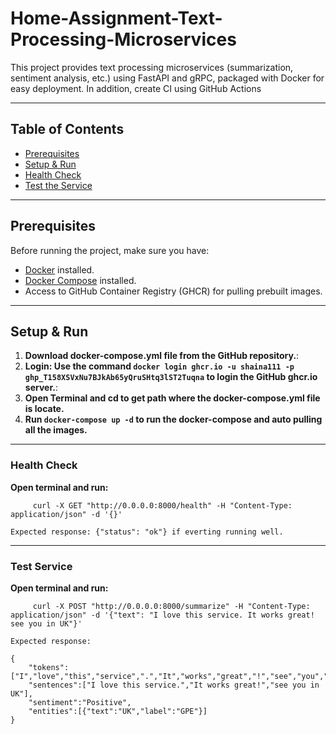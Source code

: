 # Home-Assignment-Text-Processing-Microservices

This project provides text processing microservices (summarization, sentiment analysis, etc.) using FastAPI and gRPC,
packaged with Docker for easy deployment.
In addition, create CI using GitHub Actions

---

## Table of Contents

- [Prerequisites](#prerequisites)
- [Setup & Run](#setup--run)
- [Health Check](#health-check)
- [Test the Service](#test-service)

---

## Prerequisites

Before running the project, make sure you have:

- [Docker](https://www.docker.com/get-started) installed.
- [Docker Compose](https://docs.docker.com/compose/) installed.
- Access to GitHub Container Registry (GHCR) for pulling prebuilt images.

---

## Setup & Run

1. **Download docker-compose.yml file from the GitHub repository.**:
2. **Login: Use the command `docker login ghcr.io -u shaina111 -p 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` to login the
   GitHub ghcr.io server.**:
3. **Open Terminal and cd to get path where the docker-compose.yml file is locate.**
4. **Run `docker-compose up -d` to run the docker-compose and auto pulling all the images.**

---

### Health Check

**Open terminal and run:**
   ```
        curl -X GET "http://0.0.0.0:8000/health" -H "Content-Type: application/json" -d '{}'
   ```
    Expected response: {"status": "ok"} if everting running well.

---

### Test Service

**Open terminal and run:**
   ```
        curl -X POST "http://0.0.0.0:8000/summarize" -H "Content-Type: application/json" -d '{"text": "I love this service. It works great! see you in UK"}'
   ```
    Expected response: 

    {
        "tokens":["I","love","this","service",".","It","works","great","!","see","you","in","UK"],
        "sentences":["I love this service.","It works great!","see you in UK"],
        "sentiment":"Positive",
        "entities":[{"text":"UK","label":"GPE"}]
    }
        

